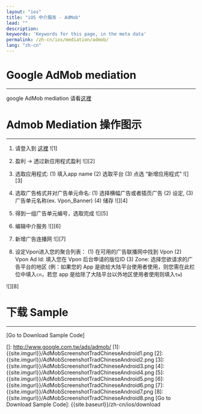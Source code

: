 ```yaml
---
layout: "ios"
title: "iOS 中介服务 - AdMob"
lead: ""
description:
keywords: 'Keywords for this page, in the meta data'
permalink: /zh-cn/ios/mediation/admob/
lang: "zh-cn"
---
```

# Google AdMob mediation
--------
google AdMob mediation 请看[这裡]

# Admob Mediation 操作图示
-----

1. 请登入到 [这裡][]
![1]

2. 盈利 -&gt; 透过新应用程式盈利
![][2]

3. 选取应用程式:
  (1) 填入app name
  (2) 选取平台
  (3) 点选 “新增应用程式"
![][3]

4. 选取广告格式并对广告单元命名: (1) 选择横幅广告或者插页广告 (2) 设定,  (3) 广告单元名称(ex. Vpon\_Banner)  (4) 储存
![][4]

5. 得到一组广告单元编号，选取完成
![][5]

6. 编辑中介服务
![][6]

7. 新增广告连播网
![][7]

8. 设定Vpon进入您的聚合列表：
(1) 在可用的广告联播网中找到 Vpon
(2) Vpon Ad Id: 填入您在 Vpon 后台申请的版位ID
(3) Zone: 选择您欲请求的广告平台的地区
(例：如果您的 App 是欲给大陆平台使用者使用，则您需在此栏位中填入`cn`，若您 app 是给除了大陆平台以外地区使用者使用则填入`tw`)

![][8]



# 下载 Sample
---
[Go to Download Sample Code]


[这裡]: https://developers.google.com/admob/ios/quick-start
[]: http://www.google.com.tw/ads/admob/
[1]:  {{site.imgurl}}/AdMobScreenshotTradChineseAndroid1.png
[2]:  {{site.imgurl}}/AdMobScreenshotTradChineseAndroid2.png
[3]:  {{site.imgurl}}/AdMobScreenshotTradChineseAndroid3.png
[4]:  {{site.imgurl}}/AdMobScreenshotTradChineseAndroid4.png
[5]:  {{site.imgurl}}/AdMobScreenshotTradChineseAndroid5.png
[6]:  {{site.imgurl}}/AdMobScreenshotTradChineseAndroid6.png
[7]:  {{site.imgurl}}/AdMobScreenshotTradChineseAndroid7.png
[8]:  {{site.imgurl}}/AdMobScreenshotTradChineseAndroid8.png
[Go to Download Sample Code]: {{site.baseurl}}/zh-cn/ios/download
